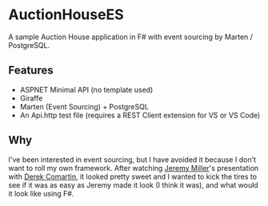 # AuctionHouseES
A sample Auction House application in F# with event sourcing by Marten / PostgreSQL.

## Features
* ASPNET Minimal API (no template used)
* Giraffe
* Marten (Event Sourcing) + PostgreSQL
* An Api.http test file (requires a REST Client extension for VS or VS Code)

## Why
I've been interested in event sourcing, but I have avoided it because I don't want to roll my own framework.
After watching [Jeremy Miller](https://twitter.com/jeremydmiller)'s presentation with [Derek Comartin](https://twitter.com/codeopinion), it looked pretty sweet and I wanted to kick the tires to see if it was as easy as Jeremy made it look (I think it was), and what would it look like using F#.

